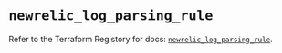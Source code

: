 # `newrelic_log_parsing_rule`

Refer to the Terraform Registory for docs: [`newrelic_log_parsing_rule`](https://www.terraform.io/docs/providers/newrelic/r/log_parsing_rule).
